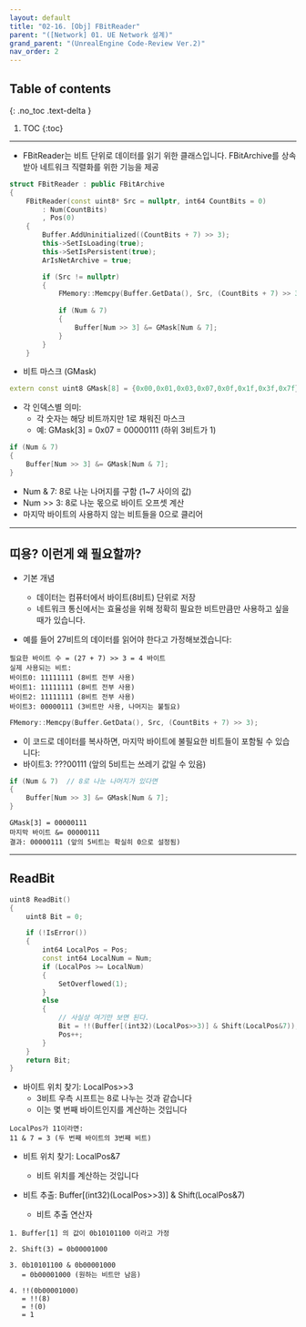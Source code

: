 ```yaml
---
layout: default
title: "02-16. [Obj] FBitReader"
parent: "([Network] 01. UE Network 설계)"
grand_parent: "(UnrealEngine Code-Review Ver.2)"
nav_order: 2
---
```


## Table of contents
{: .no_toc .text-delta }

1. TOC
{:toc}

---

* FBitReader는 비트 단위로 데이터를 읽기 위한 클래스입니다. FBitArchive를 상속받아 네트워크 직렬화를 위한 기능을 제공

```cpp
struct FBitReader : public FBitArchive
{
    FBitReader(const uint8* Src = nullptr, int64 CountBits = 0)
        : Num(CountBits)
        , Pos(0)
    {
        Buffer.AddUninitialized((CountBits + 7) >> 3);
        this->SetIsLoading(true);
        this->SetIsPersistent(true);
        ArIsNetArchive = true;

        if (Src != nullptr)
        {
            FMemory::Memcpy(Buffer.GetData(), Src, (CountBits + 7) >> 3);
           
            if (Num & 7)
            {
                Buffer[Num >> 3] &= GMask[Num & 7];
            }
        }
    }
```

* 비트 마스크 (GMask)

```cpp
extern const uint8 GMask[8] = {0x00,0x01,0x03,0x07,0x0f,0x1f,0x3f,0x7f};
```

* 각 인덱스별 의미:
    * 각 숫자는 해당 비트까지만 1로 채워진 마스크
    * 예: GMask[3] = 0x07 = 00000111 (하위 3비트가 1)


```cpp
if (Num & 7)
{
    Buffer[Num >> 3] &= GMask[Num & 7];
}
```

* Num & 7: 8로 나눈 나머지를 구함 (1~7 사이의 값)   
* Num >> 3: 8로 나눈 몫으로 바이트 오프셋 계산
* 마지막 바이트의 사용하지 않는 비트들을 0으로 클리어

---

## 띠용? 이런게 왜 필요할까?

* 기본 개념
    * 데이터는 컴퓨터에서 바이트(8비트) 단위로 저장
    * 네트워크 통신에서는 효율성을 위해 정확히 필요한 비트만큼만 사용하고 싶을 때가 있습니다.

* 예를 들어 27비트의 데이터를 읽어야 한다고 가정해보겠습니다:

```
필요한 바이트 수 = (27 + 7) >> 3 = 4 바이트
실제 사용되는 비트:
바이트0: 11111111 (8비트 전부 사용)
바이트1: 11111111 (8비트 전부 사용)
바이트2: 11111111 (8비트 전부 사용)
바이트3: 00000111 (3비트만 사용, 나머지는 불필요)
```

```cpp
FMemory::Memcpy(Buffer.GetData(), Src, (CountBits + 7) >> 3);
```

* 이 코드로 데이터를 복사하면, 마지막 바이트에 불필요한 비트들이 포함될 수 있습니다:
* 바이트3: ???00111 (앞의 5비트는 쓰레기 값일 수 있음)

```cpp
if (Num & 7)  // 8로 나눈 나머지가 있다면
{
    Buffer[Num >> 3] &= GMask[Num & 7];
}
```

```
GMask[3] = 00000111
마지막 바이트 &= 00000111
결과: 00000111 (앞의 5비트는 확실히 0으로 설정됨)
```

---

## ReadBit

```cpp
uint8 ReadBit()
{
    uint8 Bit = 0;

    if (!IsError())
    {
        int64 LocalPos = Pos;
        const int64 LocalNum = Num;
        if (LocalPos >= LocalNum)
        {
            SetOverflowed(1);
        }
        else
        {
            // 사실상 여기만 보면 된다.
            Bit = !!(Buffer[(int32)(LocalPos>>3)] & Shift(LocalPos&7));
            Pos++;
        }
    }
    return Bit;
}
```

* 바이트 위치 찾기: LocalPos>>3
    * 3비트 우측 시프트는 8로 나누는 것과 같습니다
    * 이는 몇 번째 바이트인지를 계산하는 것입니다

```
LocalPos가 11이라면:
11 & 7 = 3 (두 번째 바이트의 3번째 비트)
```

* 비트 위치 찾기: LocalPos&7
    * 비트 위치를 계산하는 것입니다

* 비트 추출: Buffer[(int32)(LocalPos>>3)] & Shift(LocalPos&7)
    * 비트 추출 연산자

```
1. Buffer[1] 의 값이 0b10101100 이라고 가정

2. Shift(3) = 0b00001000

3. 0b10101100 & 0b00001000
   = 0b00001000 (원하는 비트만 남음)

4. !!(0b00001000)
   = !!(8)
   = !(0)
   = 1
```